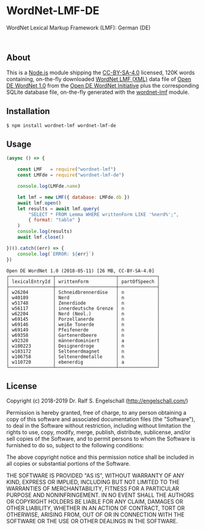 
WordNet-LMF-DE
==============

WordNet Lexical Markup Framework (LMF): German (DE)

<p/>
<img src="https://nodei.co/npm/wordnet-lmf-de.png?downloads=true&stars=true" alt=""/>

<p/>
<img src="https://david-dm.org/rse/wordnet-lmf-de.png" alt=""/>

About
-----

This is a [Node.js](https://nodejs.org/) module shipping the
[CC-BY-SA-4.0](https://spdx.org/licenses/CC-BY-SA-4.0.html) licensed,
120K words containing, on-the-fly downloaded [WordNet LMF (XML)](https://github.com/globalwordnet/schemas)
data file of [Open DE WordNet 1.0](https://github.com/hdaSprachtechnologie/odenet/)
from the [Open DE WordNet Initiative](https://ikum.mediencampus.h-da.de/projekt/open-de-wordnet-initiative/)
plus the corresponding SQLite database file, on-the-fly generated with the
[wordnet-lmf](https://npmjs.com/wordnet-lmf) module.

Installation
------------

```shell
$ npm install wordnet-lmf wordnet-lmf-de
```

Usage
-----

```js
(async () => {

    const LMF   = require("wordnet-lmf")
    const LMFde = require("wordnet-lmf-de")

    console.log(LMFde.name)

    let lmf = new LMF({ database: LMFde.db })
    await lmf.open()
    let results = await lmf.query(
        "SELECT * FROM Lemma WHERE writtenForm LIKE '%nerd%';",
        { format: "table" }
    )
    console.log(results)
    await lmf.close()

})().catch((err) => {
    console.log(`ERROR: ${err}`)
})
```

```
Open DE WordNet 1.0 (2018-05-11) [26 MB, CC-BY-SA-4.0]
┌────────────────┬──────────────────────┬──────────────┐
│ lexicalEntryId │ writtenForm          │ partOfSpeech │
├────────────────┼──────────────────────┼──────────────┤
│ w26204         │ Schneidbrennerdüse   │ n            │
│ w40189         │ Nerd                 │ n            │
│ w51748         │ Zenerdiode           │ n            │
│ w56117         │ innerdeutsche Grenze │ n            │
│ w62204         │ Nerd (Neol.)         │ n            │
│ w69145         │ Porzellanerde        │ n            │
│ w69146         │ weiße Tonerde        │ n            │
│ w69149         │ Pfeifenerde          │ n            │
│ w69358         │ Gartenerdbeere       │ n            │
│ w92320         │ männerdominiert      │ a            │
│ w100223        │ Designerdroge        │ n            │
│ w103172        │ Seltenerdmagnet      │ n            │
│ w106758        │ Seltenerdmetalle     │ n            │
│ w110720        │ ebenerdig            │ a            │
└────────────────┴──────────────────────┴──────────────┘
```

License
-------

Copyright (c) 2018-2019 Dr. Ralf S. Engelschall (http://engelschall.com/)

Permission is hereby granted, free of charge, to any person obtaining
a copy of this software and associated documentation files (the
"Software"), to deal in the Software without restriction, including
without limitation the rights to use, copy, modify, merge, publish,
distribute, sublicense, and/or sell copies of the Software, and to
permit persons to whom the Software is furnished to do so, subject to
the following conditions:

The above copyright notice and this permission notice shall be included
in all copies or substantial portions of the Software.

THE SOFTWARE IS PROVIDED "AS IS", WITHOUT WARRANTY OF ANY KIND,
EXPRESS OR IMPLIED, INCLUDING BUT NOT LIMITED TO THE WARRANTIES OF
MERCHANTABILITY, FITNESS FOR A PARTICULAR PURPOSE AND NONINFRINGEMENT.
IN NO EVENT SHALL THE AUTHORS OR COPYRIGHT HOLDERS BE LIABLE FOR ANY
CLAIM, DAMAGES OR OTHER LIABILITY, WHETHER IN AN ACTION OF CONTRACT,
TORT OR OTHERWISE, ARISING FROM, OUT OF OR IN CONNECTION WITH THE
SOFTWARE OR THE USE OR OTHER DEALINGS IN THE SOFTWARE.

